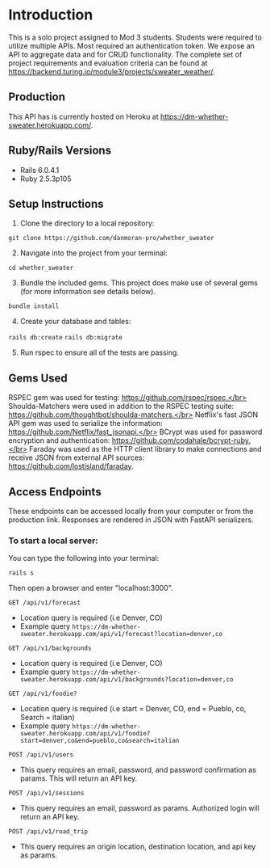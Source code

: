# Introduction
This is a solo project assigned to Mod 3 students. Students were required to utilize multiple APIs. Most required an authentication token. We expose an API to aggregate data and for CRUD functionality. The complete set of project requirements and evaluation criteria can be found at https://backend.turing.io/module3/projects/sweater_weather/.

## Production 
This API has is currently hosted on Heroku at https://dm-whether-sweater.herokuapp.com/. 

## Ruby/Rails Versions
- Rails 6.0.4.1
- Ruby 2.5.3p105 

## Setup Instructions

1. Clone the directory to a local repository:

`git clone https://github.com/danmoran-pro/whether_sweater`

2. Navigate into the project from your terminal:

`cd whether_sweater`

3. Bundle the included gems. This project does make use of several gems (for more information see details below).

`bundle install`

4. Create your database and tables:

`rails db:create`
`rails db:migrate`

5. Run rspec to ensure all of the tests are passing.

## Gems Used

RSPEC gem was used for testing: https://github.com/rspec/rspec.</br>
Shoulda-Matchers were used in addition to the RSPEC testing suite: https://github.com/thoughtbot/shoulda-matchers.</br>
Netflix's fast JSON API gem was used to serialize the information: https://github.com/Netflix/fast_jsonapi.</br>
BCrypt was used for password encryption and authentication: https://github.com/codahale/bcrypt-ruby.</br>
Faraday was used as the HTTP client library to make connections and receive JSON from external API sources: https://github.com/lostisland/faraday. </br>

## Access Endpoints
These endpoints can be accessed locally from your computer or from the production link. Responses are rendered in JSON with FastAPI serializers.

### To start a local server:

You can type the following into your terminal:

`rails s`

Then open a browser and enter "localhost:3000".

`GET /api/v1/forecast`
- Location query is required (i.e Denver, CO)
- Example query
`https://dm-whether-sweater.herokuapp.com/api/v1/forecast?location=denver,co`

`GET /api/v1/backgrounds`
- Location query is required (i.e Denver, CO)
- Example query
`https://dm-whether-sweater.herokuapp.com/api/v1/backgrounds?location=denver,co`

`GET /api/v1/foodie?`
- Location query is required (i.e start = Denver, CO, end = Pueblo, co, Search = italian)
- Example query
`https://dm-whether-sweater.herokuapp.com/api/v1/foodie?start=denver,co&end=pueblo,co&search=italian`

`POST /api/v1/users`
- This query requires an email, password, and password confirmation as params. This will return an API key. 

`POST /api/v1/sessions`
- This query requires an email, password as params. Authorized login will return an API key. 

`POST /api/v1/road_trip`
- This query requires an origin location, destination location, and api key as params. 
